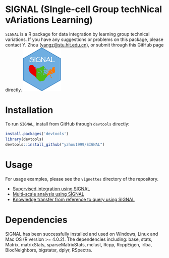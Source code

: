 # SIGNAL (SIngle-cell Group techNical vAriations Learning)

`SIGNAL` is a R package for data integration by learning group technical variations.  If you have any suggestions or problems on this package, please contact Y. Zhou (yangz@stu.hit.edu.cn), or submit through this GitHub page directly.
<img src="https://github.com/yzhou1999/SIGNAL/blob/main/docs/logo.jpg" width="120" style="display: inline;">

# Installation
To run `SIGNAL`, install from GitHub through ``devtools`` directly:
```R
install.packages('devtools')
library(devtools)
devtools::install_github("yzhou1999/SIGNAL")
```

# Usage

For usage examples, please see the `vignettes` directory of the repository.

* [Supervised integration using SIGNAL](https://yzhou1999.github.io/SIGNAL/articles/Supervised_integration.html)
* [Multi-scale analysis using SIGNAL](https://yzhou1999.github.io/SIGNAL/articles/Multiscale_analysis.html)
* [Knowledge transfer from reference to query using SIGNAL](https://yzhou1999.github.io/SIGNAL/articles/Knowledge_transfer.html)


# Dependencies
SIGNAL has been successfully installed and used on Windows, Linux and Mac OS (R version >= 4.0.2). The dependencies including: base, stats, Matrix, matrixStats, sparseMatrixStats, mclust, Rcpp, RcppEigen, irlba, BiocNeighbors, bigstatsr, dplyr, RSpectra.
